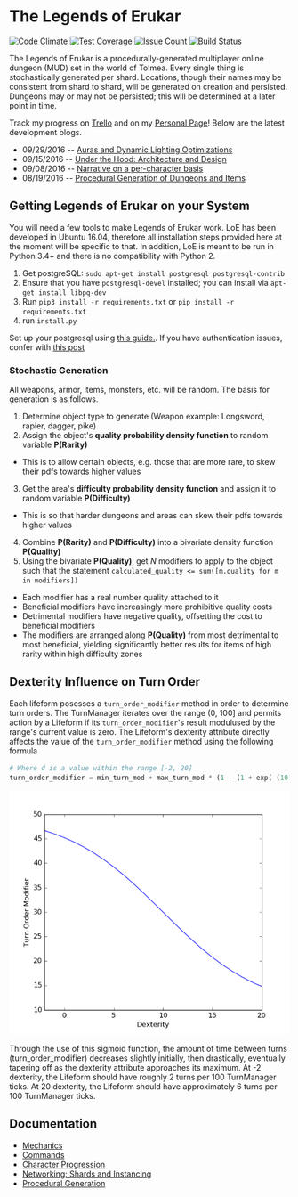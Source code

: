 # The Legends of Erukar
[![Code Climate](https://codeclimate.com/github/etkirsch/pyna-rpg/badges/gpa.svg)](https://codeclimate.com/github/etkirsch/pyna-rpg) [![Test Coverage](https://codeclimate.com/github/etkirsch/pyna-rpg/badges/coverage.svg)](https://codeclimate.com/github/etkirsch/pyna-rpg/coverage) [![Issue Count](https://codeclimate.com/github/etkirsch/pyna-rpg/badges/issue_count.svg)](https://codeclimate.com/github/etkirsch/pyna-rpg) [![Build Status](https://travis-ci.org/etkirsch/legends-of-erukar.svg?branch=master)](https://travis-ci.org/etkirsch/legends-of-erukar)

The Legends of Erukar is a procedurally-generated multiplayer online dungeon (MUD) set in the world of Tolmea. Every single thing is stochastically generated per shard. Locations, though their names may be consistent from shard to shard, will be generated on creation and persisted. Dungeons may or may not be persisted; this will be determined at a later point in time.

Track my progress on [Trello](https://trello.com/b/1M9LUBqx/legends-of-erukar) and on my [Personal Page](https://evankirsch.io)! Below are the latest development blogs.

* 09/29/2016 -- [Auras and Dynamic Lighting Optimizations](https://evankirsch.io/blogs/loe-devblog-092916)
* 09/15/2016 -- [Under the Hood: Architecture and Design](https://evankirsch.io/blogs/loe-devblog-091516)
* 09/08/2016 -- [Narrative on a per-character basis](https://evankirsch.io/blogs/loe-devblog-090916)
* 08/19/2016 -- [Procedural Generation of Dungeons and Items](https://evankirsch.io/blogs/loe-devblog-081916)

## Getting Legends of Erukar on your System
You will need a few tools to make Legends of Erukar work. LoE has been developed in Ubuntu 16.04, therefore all installation steps provided here at the moment will be specific to that. In addition, LoE is meant to be run in Python 3.4+ and there is no compatibility with Python 2.

1. Get postgreSQL: `sudo apt-get install postgresql postgresql-contrib`
2. Ensure that you have `postgresql-devel` installed; you can install via `apt-get install libpq-dev`
3. Run `pip3 install -r requirements.txt` or `pip install -r requirements.txt`
4. run `install.py`


Set up your postgresql using [this guide.](https://www.digitalocean.com/community/tutorials/how-to-create-remove-manage-tables-in-postgresql-on-a-cloud-server). If you have authentication issues, confer with [this post](http://stackoverflow.com/questions/18664074/getting-error-peer-authentication-failed-for-user-postgres-when-trying-to-ge)

### Stochastic Generation
All weapons, armor, items, monsters, etc. will be random. The basis for generation is as follows.

1. Determine object type to generate (Weapon example: Longsword, rapier, dagger, pike)
2. Assign the object's **quality probability density function** to random variable **P(Rarity)**
  * This is to allow certain objects, e.g. those that are more rare, to skew their pdfs towards higher values
3. Get the area's **difficulty probability density function** and assign it to random variable **P(Difficulty)**
  * This is so that harder dungeons and areas can skew their pdfs towards higher values
4. Combine **P(Rarity)** and **P(Difficulty)** into a bivariate density function **P(Quality)**
5. Using the bivariate **P(Quality)**, get *N* modifiers to apply to the object such that the statement `calculated_quality <= sum([m.quality for m in modifiers])`
  * Each modifier has a real number quality attached to it
  * Beneficial modifiers have increasingly more prohibitive quality costs
  * Detrimental modifiers have negative quality, offsetting the cost to beneficial modifiers
  * The modifiers are arranged along **P(Quality)** from most detrimental to most beneficial, yielding significantly better results for items of high rarity within high difficulty zones

## Dexterity Influence on Turn Order
Each lifeform posesses a `turn_order_modifier` method in order to determine turn orders. The TurnManager iterates over the range (0, 100] and permits action by a Lifeform if its `turn_order_modifier`'s result modulused by the range's current value is zero. The Lifeform's dexterity attribute directly affects the value of the `turn_order_modifier` method using the following formula

```python
# Where d is a value within the range [-2, 20]
turn_order_modifier = min_turn_mod + max_turn_mod * (1 - (1 + exp( (10 - d) / 5)))
```

![](docs/plots/turn_order_modifier.png)

Through the use of this sigmoid function, the amount of time between turns (turn_order_modifier) decreases slightly initially, then drastically, eventually tapering off as the dexterity attribute approaches its maximum. At -2 dexterity, the Lifeform should have roughly 2 turns per 100 TurnManager ticks. At 20 dexterity, the Lifeform should have approximately 6 turns per 100 TurnManager ticks.

## Documentation
* [Mechanics](docs/mechanics.md)
* [Commands](docs/commands.md)
* [Character Progression](docs/progression.md)
* [Networking: Shards and Instancing](docs/networking.md)
* [Procedural Generation](docs/procedural-generation-modifiers.md)
